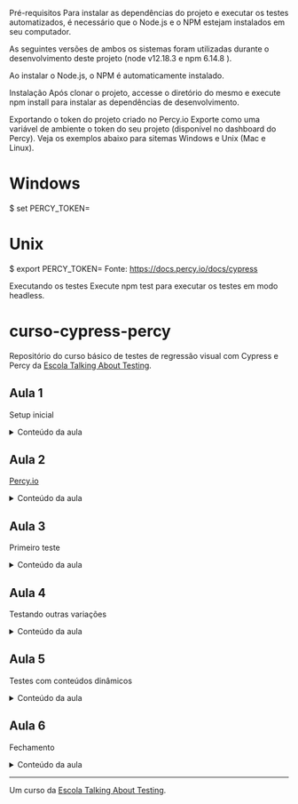 Pré-requisitos
Para instalar as dependências do projeto e executar os testes automatizados, é necessário que o Node.js e o NPM estejam instalados em seu computador.

As seguintes versões de ambos os sistemas foram utilizadas durante o desenvolvimento deste projeto (node v12.18.3 e npm 6.14.8 ).

Ao instalar o Node.js, o NPM é automaticamente instalado.

Instalação
Após clonar o projeto, accesse o diretório do mesmo e execute npm install para instalar as dependências de desenvolvimento.

Exportando o token do projeto criado no Percy.io
Exporte como uma variável de ambiente o token do seu projeto (disponível no dashboard do Percy). Veja os exemplos abaixo para sitemas Windows e Unix (Mac e Linux).

# Windows
$ set PERCY_TOKEN=<your token here>

# Unix
$ export PERCY_TOKEN=<your token here>
Fonte: https://docs.percy.io/docs/cypress

Executando os testes
Execute npm test para executar os testes em modo headless.



# curso-cypress-percy

Repositório do curso básico de testes de regressão visual com Cypress e Percy da [Escola Talking About Testing](https://talkingabouttesting.coursify.me).

## Aula 1

Setup inicial

<details>
  <summary>Conteúdo da aula</summary>
    <br>- Clone do projeto (git clone git@github.com:wlsf82/curso-cypress-percy.git)<br>
    - Inicialização de um projeto Node.js (npm init -y)<br>
    - Atualização da licença (MIT), script de teste (percy exec -- cypress run), keywords (cypress, percy) e autor (nome, email e website)<br>
    - Instalação do Cypress e Percy (npm i cypress @percy/cypress -D)<br>
    - Inicialização do Cypress (npx cypress open) e sua estrutura de arquivos e diretórios<br>
    - Atualização do arquivo .gitignore (cypress/screenshots/ e cypress/videos/)<br>
    - Configurando o Percy para trabalhar em conjunto com o Cypress (https://docs.percy.io/docs/cypress)<br>
    - Documentação oficial do Cypress (https://docs.cypress.io/guides/overview/why-cypress.html)<br>
    - Documentação oficial do Percy (https://docs.percy.io/docs)
</details>

## Aula 2

[Percy.io](https://percy.io)

<details>
  <summary>Conteúdo da aula</summary>
    <br>- Criando uma conta no percy.io<br>
    - Criação do projeto<br>
    - Exportação do project token
</details>

## Aula 3

Primeiro teste

<details>
  <summary>Conteúdo da aula</summary>
    <br>- Conhecendo a aplicação em teste<br>
    - Criação do primeiro teste de regressão visual com Cypress e Percy<br>
    - Execuação do primeiro teste<br>
    - Aprovação da snapshot no dashboard do Percy
</details>

## Aula 4

Testando outras variações

<details>
  <summary>Conteúdo da aula</summary>
    <br>- Criação do teste de preenchimento do formulário com um e-mail inválido<br>
    - Criação do teste de preenchimento de todos os campos obrigatórios do formulário<br>
    - Criação do teste de seleção de mais de um ticket VIP<br>
    - Execução dos novos testes<br>
    - Aprovação das novas snapshots no dashboard do Percy
</details>

## Aula 5

Testes com conteúdos dinâmicos

<details>
  <summary>Conteúdo da aula</summary>
    <br>- O problema de conteúdos dinâmicos nos testes de regressão visual<br>
    - Criação do teste para submissão do formulário com sucesso<br>
    - Execução dos testes<br>
    - Aprovação da nova snapshot no dashboard do Percy<br>
    - Re-execução dos testes<br>
    - Falso negativo<br>
    - Lidando com elementos dinâmicos - https://docs.percy.io/docs/percy-specific-css<br>
    - Re-execução dos testes<br>
    - Aprovação da nova snapshot no dashboard do Percy<br>
    - Re-execução dos testes sem resultados falsos negativos
</details>

## Aula 6

Fechamento

<details>
  <summary>Conteúdo da aula</summary>
    <br>- Documentação do projeto (atualização do README.md)<br>
    - Resumo do curso (instalação, configuração, dashboard do Percy, execução dos testes, aprovação de snapshots, e econteúdos dinâmicos)<br>
    - Indo além (#ReadTheDocs)<br>
    - Novos cursos... em breve!
</details>

___

Um curso da [Escola Talking About Testing](https://www.udemy.com/user/walmyr).
